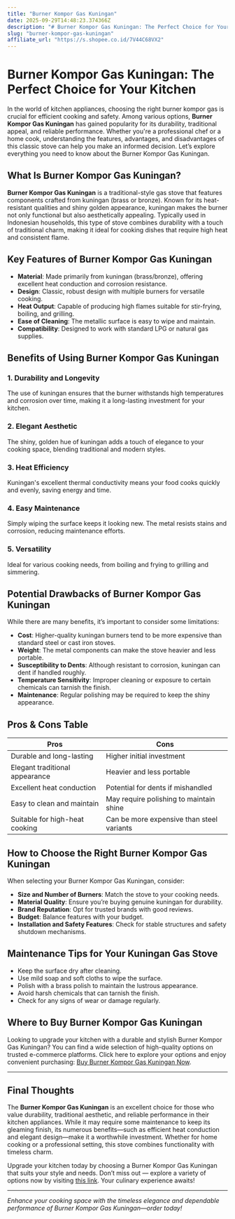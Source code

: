 ```yaml
---
title: "Burner Kompor Gas Kuningan"
date: 2025-09-29T14:48:23.374366Z
description: "# Burner Kompor Gas Kuningan: The Perfect Choice for Your Kitchen..."
slug: "burner-kompor-gas-kuningan"
affiliate_url: "https://s.shopee.co.id/7V44C68VX2"
---
```

# Burner Kompor Gas Kuningan: The Perfect Choice for Your Kitchen

In the world of kitchen appliances, choosing the right burner kompor gas is crucial for efficient cooking and safety. Among various options, **Burner Kompor Gas Kuningan** has gained popularity for its durability, traditional appeal, and reliable performance. Whether you're a professional chef or a home cook, understanding the features, advantages, and disadvantages of this classic stove can help you make an informed decision. Let’s explore everything you need to know about the Burner Kompor Gas Kuningan.

## What Is Burner Kompor Gas Kuningan?

**Burner Kompor Gas Kuningan** is a traditional-style gas stove that features components crafted from kuningan (brass or bronze). Known for its heat-resistant qualities and shiny golden appearance, kuningan makes the burner not only functional but also aesthetically appealing. Typically used in Indonesian households, this type of stove combines durability with a touch of traditional charm, making it ideal for cooking dishes that require high heat and consistent flame.

## Key Features of Burner Kompor Gas Kuningan

- **Material**: Made primarily from kuningan (brass/bronze), offering excellent heat conduction and corrosion resistance.
- **Design**: Classic, robust design with multiple burners for versatile cooking.
- **Heat Output**: Capable of producing high flames suitable for stir-frying, boiling, and grilling.
- **Ease of Cleaning**: The metallic surface is easy to wipe and maintain.
- **Compatibility**: Designed to work with standard LPG or natural gas supplies.

## Benefits of Using Burner Kompor Gas Kuningan

### 1. Durability and Longevity

The use of kuningan ensures that the burner withstands high temperatures and corrosion over time, making it a long-lasting investment for your kitchen.

### 2. Elegant Aesthetic

The shiny, golden hue of kuningan adds a touch of elegance to your cooking space, blending traditional and modern styles.

### 3. Heat Efficiency

Kuningan's excellent thermal conductivity means your food cooks quickly and evenly, saving energy and time.

### 4. Easy Maintenance

Simply wiping the surface keeps it looking new. The metal resists stains and corrosion, reducing maintenance efforts.

### 5. Versatility

Ideal for various cooking needs, from boiling and frying to grilling and simmering.

## Potential Drawbacks of Burner Kompor Gas Kuningan

While there are many benefits, it’s important to consider some limitations:

- **Cost**: Higher-quality kuningan burners tend to be more expensive than standard steel or cast iron stoves.
- **Weight**: The metal components can make the stove heavier and less portable.
- **Susceptibility to Dents**: Although resistant to corrosion, kuningan can dent if handled roughly.
- **Temperature Sensitivity**: Improper cleaning or exposure to certain chemicals can tarnish the finish.
- **Maintenance**: Regular polishing may be required to keep the shiny appearance.

## Pros & Cons Table

| Pros                                    | Cons                                          |
|------------------------------------------|----------------------------------------------|
| Durable and long-lasting               | Higher initial investment                  |
| Elegant traditional appearance         | Heavier and less portable                 |
| Excellent heat conduction               | Potential for dents if mishandled         |
| Easy to clean and maintain              | May require polishing to maintain shine  |
| Suitable for high-heat cooking           | Can be more expensive than steel variants |

## How to Choose the Right Burner Kompor Gas Kuningan

When selecting your Burner Kompor Gas Kuningan, consider:

- **Size and Number of Burners**: Match the stove to your cooking needs.
- **Material Quality**: Ensure you’re buying genuine kuningan for durability.
- **Brand Reputation**: Opt for trusted brands with good reviews.
- **Budget**: Balance features with your budget.
- **Installation and Safety Features**: Check for stable structures and safety shutdown mechanisms.

## Maintenance Tips for Your Kuningan Gas Stove

- Keep the surface dry after cleaning.
- Use mild soap and soft cloths to wipe the surface.
- Polish with a brass polish to maintain the lustrous appearance.
- Avoid harsh chemicals that can tarnish the finish.
- Check for any signs of wear or damage regularly.

## Where to Buy Burner Kompor Gas Kuningan

Looking to upgrade your kitchen with a durable and stylish Burner Kompor Gas Kuningan? You can find a wide selection of high-quality options on trusted e-commerce platforms. Click here to explore your options and enjoy convenient purchasing: [Buy Burner Kompor Gas Kuningan Now](https://s.shopee.co.id/7V44C68VX2).

---

## Final Thoughts

The **Burner Kompor Gas Kuningan** is an excellent choice for those who value durability, traditional aesthetic, and reliable performance in their kitchen appliances. While it may require some maintenance to keep its gleaming finish, its numerous benefits—such as efficient heat conduction and elegant design—make it a worthwhile investment. Whether for home cooking or a professional setting, this stove combines functionality with timeless charm.

Upgrade your kitchen today by choosing a Burner Kompor Gas Kuningan that suits your style and needs. Don’t miss out — explore a variety of options now by visiting [this link](https://s.shopee.co.id/7V44C68VX2). Your culinary experience awaits!

---

*Enhance your cooking space with the timeless elegance and dependable performance of Burner Kompor Gas Kuningan—order today!*